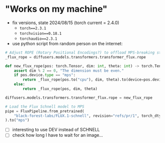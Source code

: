 # "Works on my machine"

- fix versions, state 2024/08/15 (torch current = 2.4.0)
	- `torch==2.3.1`
	- `torchvision==0.18.1`
	- `torchaudio==2.3.1`
- use python script from random person on the internet:
```python
# Adjust ROPE (Rotary Positional Encodings?) to offload MPS-breaking steps to CPU
_flux_rope = diffusers.models.transformers.transformer_flux.rope

def new_flux_rope(pos: torch.Tensor, dim: int, theta: int) -> torch.Tensor:
    assert dim % 2 == 0, "The dimension must be even."
    if pos.device.type == "mps":
        return _flux_rope(pos.to("cpu"), dim, theta).to(device=pos.device)
    else:
        return _flux_rope(pos, dim, theta)

diffusers.models.transformers.transformer_flux.rope = new_flux_rope

# Load the Flux Schnell model to MPS
pipe = FluxPipeline.from_pretrained(
    "black-forest-labs/FLUX.1-schnell", revision="refs/pr/1", torch_dtype=torch.bfloat16
).to("mps")
```

- [ ] interesting to use DEV instead of SCHNELL
- [ ] check how long I have to wait for an image...